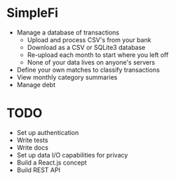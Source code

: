 # SimpleFi

- Manage a database of transactions
  - Upload and process CSV's from your bank
  - Download as a CSV or SQLite3 database
  - Re-upload each month to start where you left off
  - None of your data lives on anyone's servers
- Define your own matches to classify transactions
- View monthly category summaries
- Manage debt

# TODO

- Set up authentication
- Write tests
- Write docs
- Set up data I/O capabilities for privacy
- Build a React.js concept
- Build REST API
